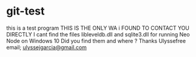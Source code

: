 # git-test
this is a test program
THIS IS THE ONLY WA i FOUND TO CONTACT YOU DIRECTLY
I cant find the files libleveldb.dll and sqlite3.dll for running Neo Node on Windows 10
Did you find them and where ?  Thanks Ulyssefree email; ulyssejgarcia@gmail.com
